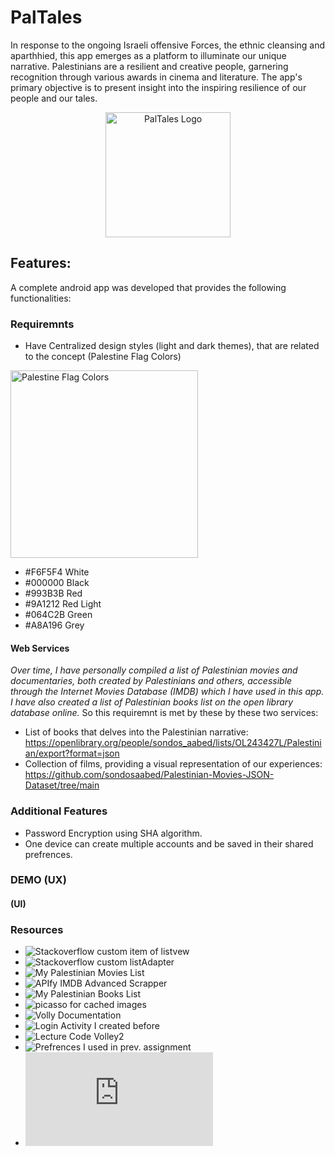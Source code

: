 # PalTales

In response to the ongoing Israeli offensive Forces, the ethnic cleansing and aparthhied, this app emerges as a platform to illuminate our unique narrative. Palestinians are a resilient and creative people, garnering recognition through various awards in cinema and literature. The app's primary objective is to present insight into the inspiring resilience of our people and our tales.

<div align="center">
  <img src="https://github.com/sondosaabed/PalTales/assets/65151701/3db20286-2448-43e8-83ba-e2076c44faa8" alt="PalTales Logo" width="200" height="200">
</div>

## Features:
A complete android app was developed that provides the following functionalities:
### Requiremnts
- Have Centralized design styles (light and dark themes), that are related to the concept (Palestine Flag Colors) 
<img src="https://github.com/sondosaabed/PalTales/assets/65151701/fd07a2f8-c32e-4d45-8678-f27ed514be54" alt="Palestine Flag Colors" width="300">

  -	#F6F5F4 White
  -	#000000 Black
  -	#993B3B Red
  -	#9A1212 Red Light
  -	#064C2B Green
  -	#A8A196 Grey

#### Web Services
_Over time, I have personally compiled a list of Palestinian movies and documentaries, both created by Palestinians and others, accessible through the Internet Movies Database (IMDB) which I have used in this app. I have also created a list of Palestinian books list on the open library database online._
So this requiremnt is met by these by these two services:
- List of books that delves into the Palestinian narrative: https://openlibrary.org/people/sondos_aabed/lists/OL243427L/Palestinian/export?format=json
- Collection of films, providing a visual representation of our experiences: https://github.com/sondosaabed/Palestinian-Movies-JSON-Dataset/tree/main



### Additional Features
- Password Encryption using SHA algorithm.
- One device can create multiple accounts and be saved in their shared prefrences.

### DEMO (UX)

#### (UI)

### Resources 
- ![Stackoverflow custom item of listvew](https://stackoverflow.com/questions/15832335/android-custom-row-item-for-listview)
- ![Stackoverflow custom listAdapter](https://stackoverflow.com/questions/8166497/custom-adapter-for-list-view)
- ![My Palestinian Movies List](https://www.imdb.com/list/ls563010565/?sort=alpha,asc&st_dt=&mode=detail&page=1)
- ![APIfy IMDB Advanced Scrapper](https://console.apify.com/actors/tFtRJkJ8nIiFx2Qq7/console)
- ![My Palestinian Books List](https://openlibrary.org/people/sondos_aabed/lists/OL243427L/Palestinian/export?format=json)
- ![picasso for cached images](https://github.com/square/picasso)
- ![Volly Documentation](https://google.github.io/volley/)
- ![Login Activity I created before](https://github.com/sondosaabed/Mobile-Application-Login/)
- ![Lecture Code Volley2](https://github.com/szainbzu/volley2/)
- ![Prefrences I used in prev. assignment](https://github.com/sondosaabed/Taskaty/tree/main)
- ![Prev. Project I worked on Hash for password](https://github.com/sondosaabed/File-Carving-Tool/blob/main/model/CalculateCompareHash.java)
